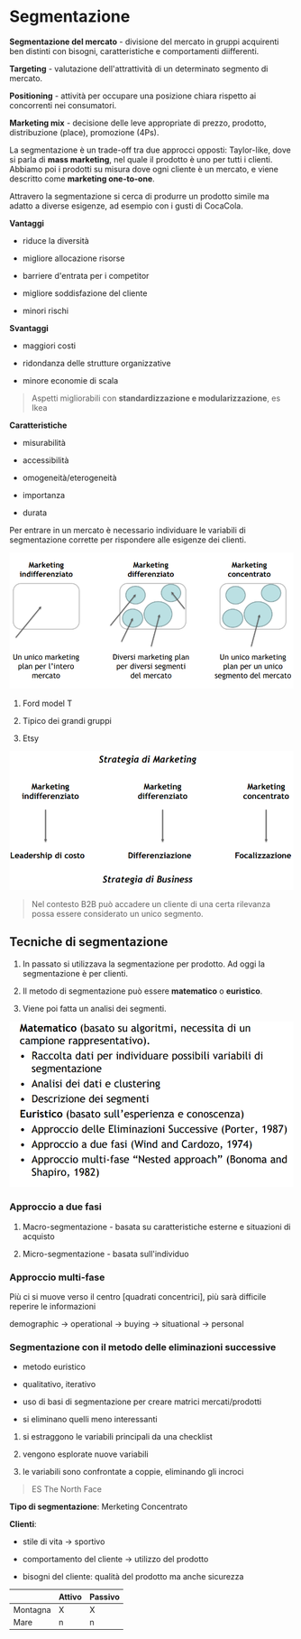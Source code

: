# Segmentazione

**Segmentazione del mercato** - divisione del mercato in gruppi acquirenti ben distinti con bisogni, caratteristiche  e comportamenti diifferenti.

**Targeting** - valutazione dell'attrattività di un determinato segmento di mercato.

**Positioning** - attività per occupare una posizione chiara rispetto ai concorrenti nei consumatori.

**Marketing mix** - decisione delle leve appropriate di prezzo, prodotto, distribuzione (place), promozione (4Ps).

La segmentazione è un trade-off tra due approcci opposti: Taylor-like, dove si parla di **mass marketing**, nel quale il prodotto è uno per tutti i clienti. Abbiamo poi i prodotti su misura dove ogni cliente è un mercato, e viene descritto come **marketing one-to-one**. 

Attravero la segmentazione si cerca di produrre un prodotto simile ma adatto a diverse esigenze, ad esempio con i gusti di CocaCola.

**Vantaggi**

- riduce la diversità

- migliore allocazione risorse

- barriere d'entrata per i competitor

- migliore soddisfazione del cliente

- minori rischi

**Svantaggi**

- maggiori costi

- ridondanza delle strutture organizzative

- minore economie di scala

> Aspetti migliorabili con **standardizzazione e modularizzazione**, es Ikea

**Caratteristiche**

- misurabilità

- accessibilità

- omogeneità/eterogeneità

- importanza

- durata

Per entrare in un mercato è necessario individuare le variabili di segmentazione corrette per rispondere alle esigenze dei clienti.

![](../assets/2023-03-20-08-59-53-image.png)

1. Ford model T 

2. Tipico dei grandi gruppi

3. Etsy

![](../assets/2023-03-20-09-02-03-image.png)

> Nel contesto B2B può accadere un cliente di una certa rilevanza possa essere considerato un unico segmento.

## Tecniche di segmentazione

1. In passato si utilizzava la segmentazione per prodotto. Ad oggi la segmentazione è per clienti.

2. Il metodo di segmentazione può essere **matematico** o **euristico**. 

3. Viene poi fatta un analisi dei segmenti.

![](../assets/2023-03-20-09-40-08-image.png)

### Approccio a due fasi

1. Macro-segmentazione - basata su caratteristiche esterne e situazioni di acquisto

2. Micro-segmentazione - basata sull'individuo

### Approccio multi-fase

Più ci si muove verso il centro [quadrati concentrici], più sarà difficile reperire le informazioni

demographic -> operational -> buying -> situational -> personal

### Segmentazione con il metodo delle eliminazioni successive

- metodo euristico

- qualitativo, iterativo

- uso di basi di segmentazione per creare matrici mercati/prodotti

- si eliminano quelli meno interessanti



1. si estraggono le variabili principali da una checklist

2. vengono esplorate nuove variabili

3. le variabili sono confrontate a coppie, eliminando gli incroci



> ES The North Face

**Tipo di segmentazione**: Merketing Concentrato

**Clienti**: 

- stile di vita -> sportivo

- comportamento del cliente -> utilizzo del prodotto

- bisogni del cliente: qualità del prodotto ma anche sicurezza

|          | Attivo | Passivo |
| -------- | ------ | ------- |
| Montagna | X      | X       |
| Mare     | n      | n       |


